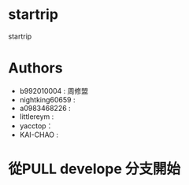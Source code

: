 # startrip
startrip


# Authors

* b992010004 : 周修盟
* nightking60659 : 
* a0983468226 : 
* littlereym : 
* yacctop： 
* KAI-CHAO : 



# 從PULL develope 分支開始


